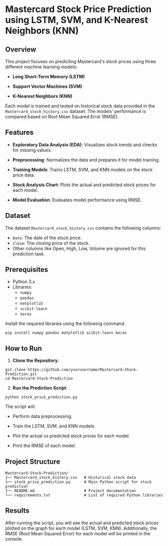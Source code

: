# Mastercard Stock Price Prediction using LSTM, SVM, and K-Nearest Neighbors (KNN)

## Overview

This project focuses on predicting Mastercard's stock prices using three different machine learning models:

- **Long Short-Term Memory (LSTM)**

- **Support Vector Machines (SVM)**

- **K-Nearest Neighbors (KNN)**

Each model is trained and tested on historical stock data provided in the `Mastercard_stock_history.csv` dataset. The models' performance is compared based on Root Mean Squared Error (RMSE).

## Features

- **Exploratory Data Analysis (EDA)**: Visualizes stock trends and checks for missing values.

- **Preprocessing**: Normalizes the data and prepares it for model training.

- **Training Models**: Trains LSTM, SVM, and KNN models on the stock price data.

- **Stock Analysis Chart**: Plots the actual and predicted stock prices for each model.

- **Model Evaluation**: Evaluates model performance using RMSE.
  
## Dataset

The dataset `Mastercard_stock_history.csv` contains the following columns:
- `Date`: The date of the stock price.
- `Close`: The closing price of the stock.
- Other columns like Open, High, Low, Volume are ignored for this prediction task.

## Prerequisites

- Python 3.x
- Libraries: 
  - `numpy`
  - `pandas`
  - `matplotlib`
  - `scikit-learn`
  - `keras`
  
Install the required libraries using the following command:

```
pip install numpy pandas matplotlib scikit-learn keras
```

## How to Run

1. **Clone the Repository**:

```
git clone https://github.com/yourusername/Mastercard-Stock-Prediction.git
cd Mastercard-Stock-Prediction
```

2. **Run the Prediction Script**:

```
python stock_price_prediction.py
```

The script will:

- Perform data preprocessing.

- Train the LSTM, SVM, and KNN models.

- Plot the actual vs predicted stock prices for each model.

- Print the RMSE of each model.

## Project Structure

```
Mastercard-Stock-Prediction/
├── Mastercard_stock_history.csv   # Historical stock data
├── stock_price_prediction.py      # Main Python script for stock prediction
├── README.md                      # Project documentation
└── requirements.txt               # List of required Python libraries
```

## Results

After running the script, you will see the actual and predicted stock prices plotted on the graph for each model (LSTM, SVM, KNN). Additionally, the RMSE (Root Mean Squared Error) for each model will be printed in the console.

